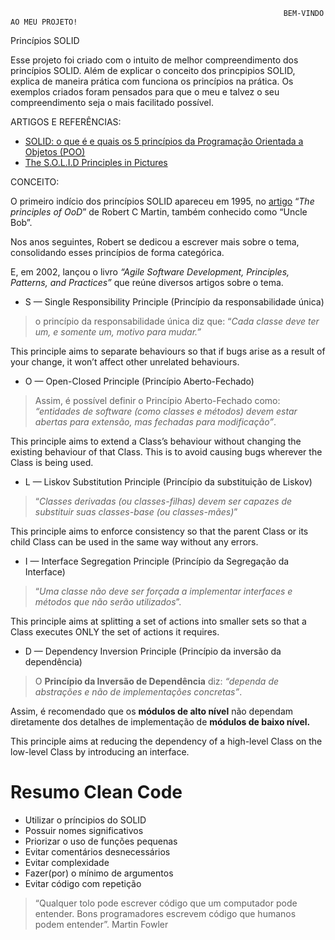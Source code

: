                                                                  BEM-VINDO AO MEU PROJETO!

Princípios SOLID

Esse projeto foi criado com o intuito de melhor compreendimento dos princípios
SOLID. Além de explicar o conceito dos princpipios SOLID, explica de maneira
prática com funciona os princípios na prática. Os exemplos criados foram
pensados para que o meu e talvez o seu compreendimento seja o mais facilitado
possível.

ARTIGOS E REFERÊNCIAS:

- [SOLID: o que é e quais os 5 princípios da Programação Orientada a Objetos (POO)](https://www.alura.com.br/artigos/solid)
- [The S.O.L.I.D Principles in Pictures](https://medium.com/backticks-tildes/the-s-o-l-i-d-principles-in-pictures-b34ce2f1e898)

[Alura artigos]: https://www.alura.com.br/artigos
[Medium]: https://medium.com/

CONCEITO:

O primeiro indício dos princípios SOLID apareceu em 1995, no [artigo](http://butunclebob.com/ArticleS.UncleBob.PrinciplesOfOod) “*The principles of OoD*” de Robert C Martin, também conhecido como “Uncle Bob”.

Nos anos seguintes, Robert se dedicou a escrever mais sobre o tema, consolidando esses princípios de forma categórica.

E, em 2002, lançou o livro *“Agile Software Development, Principles, Patterns, and Practices”* que reúne diversos artigos sobre o tema.

- S — Single Responsibility Principle (Princípio da responsabilidade única)

> o princípio da responsabilidade única diz que: “*Cada classe deve ter um, e somente um, motivo para mudar.”*
>

This principle aims to separate behaviours so that if bugs arise as a result of your change, it won’t affect other unrelated behaviours.

- O — Open-Closed Principle (Princípio Aberto-Fechado)

> Assim, é possível definir o Princípio Aberto-Fechado como: *“entidades de software (como classes e métodos) devem estar abertas para extensão, mas fechadas para modificação”*.
>

This principle aims to extend a Class’s behaviour without changing the existing behaviour of that Class. This is to avoid causing bugs wherever the Class is being used.

- L — Liskov Substitution Principle (Princípio da substituição de Liskov)

> “*Classes derivadas (ou classes-filhas) devem ser capazes de substituir suas classes-base (ou classes-mães)*”
>

This principle aims to enforce consistency so that the parent Class or its child Class can be used in the same way without any errors.

- I — Interface Segregation Principle (Princípio da Segregação da Interface)

> “*Uma classe não deve ser forçada a implementar interfaces e métodos que não serão utilizados*”.
>

This principle aims at splitting a set of actions into smaller sets so that a Class executes ONLY the set of actions it requires.

- D — Dependency Inversion Principle (Princípio da inversão da dependência)

> O **Princípio da Inversão de Dependência** diz: *“dependa de abstrações e não de implementações concretas”*.
>

Assim, é recomendado que os **módulos de alto nível** não dependam diretamente dos detalhes de implementação de **módulos de baixo nível.**

This principle aims at reducing the dependency of a high-level Class on the low-level Class by introducing an interface.

# Resumo Clean Code

- Utilizar o príncipios do SOLID
- Possuir nomes significativos
- Priorizar o uso de funções pequenas
- Evitar comentários desnecessários
- Evitar complexidade
- Fazer(por) o mínimo de argumentos
- Evitar código com repetição

>“Qualquer tolo pode escrever código que um computador pode entender. Bons programadores escrevem código que humanos podem entender”. Martin Fowler
